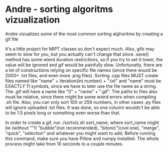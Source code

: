 # Andre - sorting algoritms vizualization
Andre vizualizes some of the most common sorting alghoritms by creating a gif file

It's a little project for MIPT classes so don't expect much.
Also, gifs may seem to slow for you, but you actually can't change that since .save() method has some wierd duration restrictions, so if you try to set it lower, the value will be ignored and gif would be painfully slow. Unfortunatly, there are a lot of constructions relying on specific file names (since there would be 2000+ .txt files, and even more .png files). Sorting .cpp files MUST create files named like "name" + iteration(int number) + ".txt" and "name" must be EXACTLY 11 symbols, since we have to later use the file name as a string. The .gif will have a name like "0" + "name" + ".gif". The paths to files also must be relative, since there might be some wierd errors when compiling .sh file. Also, you can only sort 100 or 256 numbers, in other cases .py files will ignore uploaded .txt files. It was done, so one column wouldn't be able to be 1.5 pixels long or something even worse than that.

In order to create a gif, run ./sortviz.sh sort_name, where sort_name might be (without ""!) "bubble"(not recommended), "bitonic"(cool one), "merge", "quick", "selection" and whatever you might want to add. Before running this command, make sure you have Pillow and numpy installed.
The whole process might take from 10 seconds to a couple minutes.
